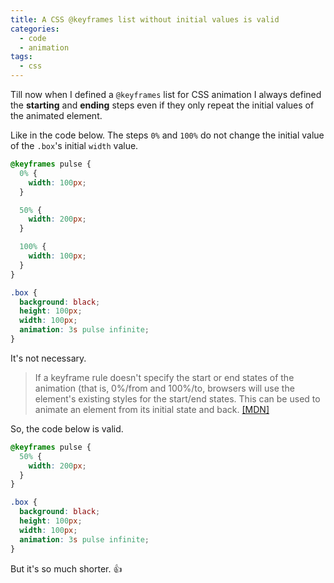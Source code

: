 ```yaml
---
title: A CSS @keyframes list without initial values is valid
categories:
  - code
  - animation
tags:
  - css
---
```


Till now when I defined a `@keyframes` list for CSS animation I always defined the **starting** and **ending** steps even if they only repeat the initial values of the animated element.

Like in the code below. The steps `0%` and `100%` do not change the initial value of the `.box`'s initial `width` value.

```css
@keyframes pulse {
  0% {
    width: 100px;
  }

  50% {
    width: 200px;
  }

  100% {
    width: 100px;
  }
}

.box {
  background: black;
  height: 100px;
  width: 100px;
  animation: 3s pulse infinite;
}
```

It's not necessary.

> If a keyframe rule doesn't specify the start or end states of the animation (that is, 0%/from and 100%/to, browsers will use the element's existing styles for the start/end states. This can be used to animate an element from its initial state and back. [[MDN]](https://developer.mozilla.org/en-US/docs/Web/CSS/@keyframes)

So, the code below is valid.

```css
@keyframes pulse {
  50% {
    width: 200px;
  }
}

.box {
  background: black;
  height: 100px;
  width: 100px;
  animation: 3s pulse infinite;
}
```

But it's so much shorter. :+1:
